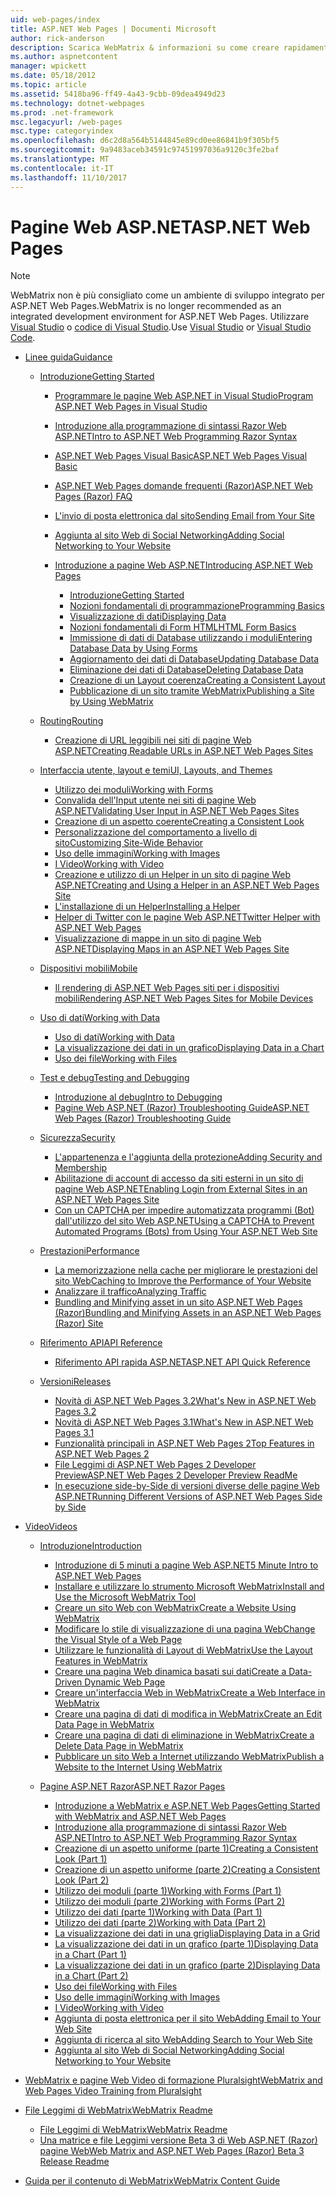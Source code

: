 ```yaml
---
uid: web-pages/index
title: ASP.NET Web Pages | Documenti Microsoft
author: rick-anderson
description: Scarica WebMatrix & informazioni su come creare rapidamente pagine web in un modo semplice per combinare codice lato server con HTML.
ms.author: aspnetcontent
manager: wpickett
ms.date: 05/18/2012
ms.topic: article
ms.assetid: 5418ba96-ff49-4a43-9cbb-09dea4949d23
ms.technology: dotnet-webpages
ms.prod: .net-framework
msc.legacyurl: /web-pages
msc.type: categoryindex
ms.openlocfilehash: d6c2d8a564b5144845e89cd0ee86841b9f305bf5
ms.sourcegitcommit: 9a9483aceb34591c97451997036a9120c3fe2baf
ms.translationtype: MT
ms.contentlocale: it-IT
ms.lasthandoff: 11/10/2017
---
```

<a name="aspnet-web-pages"></a><span data-ttu-id="0cac9-103">Pagine Web ASP.NET</span><span class="sxs-lookup"><span data-stu-id="0cac9-103">ASP.NET Web Pages</span></span>
====================

> [!NOTE] 
> <span data-ttu-id="0cac9-104">WebMatrix non è più consigliato come un ambiente di sviluppo integrato per ASP.NET Web Pages.</span><span class="sxs-lookup"><span data-stu-id="0cac9-104">WebMatrix is no longer recommended as an integrated development environment for ASP.NET Web Pages.</span></span> <span data-ttu-id="0cac9-105">Utilizzare [Visual Studio](xref:aspnet/web-pages/overview/getting-started/program-asp-net-web-pages-in-visual-studio) o [codice di Visual Studio](https://code.visualstudio.com/).</span><span class="sxs-lookup"><span data-stu-id="0cac9-105">Use [Visual Studio](xref:aspnet/web-pages/overview/getting-started/program-asp-net-web-pages-in-visual-studio) or [Visual Studio Code](https://code.visualstudio.com/).</span></span>

- [<span data-ttu-id="0cac9-106">Linee guida</span><span class="sxs-lookup"><span data-stu-id="0cac9-106">Guidance</span></span>](overview/index.md)

    - [<span data-ttu-id="0cac9-107">Introduzione</span><span class="sxs-lookup"><span data-stu-id="0cac9-107">Getting Started</span></span>](overview/getting-started/index.md)

        - [<span data-ttu-id="0cac9-108">Programmare le pagine Web ASP.NET in Visual Studio</span><span class="sxs-lookup"><span data-stu-id="0cac9-108">Program ASP.NET Web Pages in Visual Studio</span></span>](overview/getting-started/program-asp-net-web-pages-in-visual-studio.md)
        - [<span data-ttu-id="0cac9-109">Introduzione alla programmazione di sintassi Razor Web ASP.NET</span><span class="sxs-lookup"><span data-stu-id="0cac9-109">Intro to ASP.NET Web Programming Razor Syntax</span></span>](overview/getting-started/introducing-razor-syntax-c.md)
        - [<span data-ttu-id="0cac9-110">ASP.NET Web Pages Visual Basic</span><span class="sxs-lookup"><span data-stu-id="0cac9-110">ASP.NET Web Pages Visual Basic</span></span>](overview/getting-started/introducing-razor-syntax-vb.md)
        - [<span data-ttu-id="0cac9-111">ASP.NET Web Pages domande frequenti (Razor)</span><span class="sxs-lookup"><span data-stu-id="0cac9-111">ASP.NET Web Pages (Razor) FAQ</span></span>](overview/getting-started/aspnet-web-pages-razor-faq.md)
        - [<span data-ttu-id="0cac9-112">L'invio di posta elettronica dal sito</span><span class="sxs-lookup"><span data-stu-id="0cac9-112">Sending Email from Your Site</span></span>](overview/getting-started/11-adding-email-to-your-web-site.md)
        - [<span data-ttu-id="0cac9-113">Aggiunta al sito Web di Social Networking</span><span class="sxs-lookup"><span data-stu-id="0cac9-113">Adding Social Networking to Your Website</span></span>](overview/getting-started/13-adding-social-networking-to-your-web-site.md)
        - [<span data-ttu-id="0cac9-114">Introduzione a pagine Web ASP.NET</span><span class="sxs-lookup"><span data-stu-id="0cac9-114">Introducing ASP.NET Web Pages</span></span>](overview/getting-started/introducing-aspnet-web-pages-2/index.md)

            - [<span data-ttu-id="0cac9-115">Introduzione</span><span class="sxs-lookup"><span data-stu-id="0cac9-115">Getting Started</span></span>](overview/getting-started/introducing-aspnet-web-pages-2/getting-started.md)
            - [<span data-ttu-id="0cac9-116">Nozioni fondamentali di programmazione</span><span class="sxs-lookup"><span data-stu-id="0cac9-116">Programming Basics</span></span>](overview/getting-started/introducing-aspnet-web-pages-2/intro-to-web-pages-programming.md)
            - [<span data-ttu-id="0cac9-117">Visualizzazione di dati</span><span class="sxs-lookup"><span data-stu-id="0cac9-117">Displaying Data</span></span>](overview/getting-started/introducing-aspnet-web-pages-2/displaying-data.md)
            - [<span data-ttu-id="0cac9-118">Nozioni fondamentali di Form HTML</span><span class="sxs-lookup"><span data-stu-id="0cac9-118">HTML Form Basics</span></span>](overview/getting-started/introducing-aspnet-web-pages-2/form-basics.md)
            - [<span data-ttu-id="0cac9-119">Immissione di dati di Database utilizzando i moduli</span><span class="sxs-lookup"><span data-stu-id="0cac9-119">Entering Database Data by Using Forms</span></span>](overview/getting-started/introducing-aspnet-web-pages-2/entering-data.md)
            - [<span data-ttu-id="0cac9-120">Aggiornamento dei dati di Database</span><span class="sxs-lookup"><span data-stu-id="0cac9-120">Updating Database Data</span></span>](overview/getting-started/introducing-aspnet-web-pages-2/updating-data.md)
            - [<span data-ttu-id="0cac9-121">Eliminazione dei dati di Database</span><span class="sxs-lookup"><span data-stu-id="0cac9-121">Deleting Database Data</span></span>](overview/getting-started/introducing-aspnet-web-pages-2/deleting-data.md)
            - [<span data-ttu-id="0cac9-122">Creazione di un Layout coerenza</span><span class="sxs-lookup"><span data-stu-id="0cac9-122">Creating a Consistent Layout</span></span>](overview/getting-started/introducing-aspnet-web-pages-2/layouts.md)
            - [<span data-ttu-id="0cac9-123">Pubblicazione di un sito tramite WebMatrix</span><span class="sxs-lookup"><span data-stu-id="0cac9-123">Publishing a Site by Using WebMatrix</span></span>](overview/getting-started/introducing-aspnet-web-pages-2/publishing.md)
    - [<span data-ttu-id="0cac9-124">Routing</span><span class="sxs-lookup"><span data-stu-id="0cac9-124">Routing</span></span>](overview/routing/index.md)

        - [<span data-ttu-id="0cac9-125">Creazione di URL leggibili nei siti di pagine Web ASP.NET</span><span class="sxs-lookup"><span data-stu-id="0cac9-125">Creating Readable URLs in ASP.NET Web Pages Sites</span></span>](overview/routing/creating-readable-urls-in-aspnet-web-pages-sites.md)
    - [<span data-ttu-id="0cac9-126">Interfaccia utente, layout e temi</span><span class="sxs-lookup"><span data-stu-id="0cac9-126">UI, Layouts, and Themes</span></span>](overview/ui-layouts-and-themes/index.md)

        - [<span data-ttu-id="0cac9-127">Utilizzo dei moduli</span><span class="sxs-lookup"><span data-stu-id="0cac9-127">Working with Forms</span></span>](overview/ui-layouts-and-themes/4-working-with-forms.md)
        - [<span data-ttu-id="0cac9-128">Convalida dell'Input utente nei siti di pagine Web ASP.NET</span><span class="sxs-lookup"><span data-stu-id="0cac9-128">Validating User Input in ASP.NET Web Pages Sites</span></span>](overview/ui-layouts-and-themes/validating-user-input-in-aspnet-web-pages-sites.md)
        - [<span data-ttu-id="0cac9-129">Creazione di un aspetto coerente</span><span class="sxs-lookup"><span data-stu-id="0cac9-129">Creating a Consistent Look</span></span>](overview/ui-layouts-and-themes/3-creating-a-consistent-look.md)
        - [<span data-ttu-id="0cac9-130">Personalizzazione del comportamento a livello di sito</span><span class="sxs-lookup"><span data-stu-id="0cac9-130">Customizing Site-Wide Behavior</span></span>](overview/ui-layouts-and-themes/18-customizing-site-wide-behavior.md)
        - [<span data-ttu-id="0cac9-131">Uso delle immagini</span><span class="sxs-lookup"><span data-stu-id="0cac9-131">Working with Images</span></span>](overview/ui-layouts-and-themes/9-working-with-images.md)
        - [<span data-ttu-id="0cac9-132">I Video</span><span class="sxs-lookup"><span data-stu-id="0cac9-132">Working with Video</span></span>](overview/ui-layouts-and-themes/10-working-with-video.md)
        - [<span data-ttu-id="0cac9-133">Creazione e utilizzo di un Helper in un sito di pagine Web ASP.NET</span><span class="sxs-lookup"><span data-stu-id="0cac9-133">Creating and Using a Helper in an ASP.NET Web Pages Site</span></span>](overview/ui-layouts-and-themes/creating-and-using-a-helper-in-an-aspnet-web-pages-site.md)
        - [<span data-ttu-id="0cac9-134">L'installazione di un Helper</span><span class="sxs-lookup"><span data-stu-id="0cac9-134">Installing a Helper</span></span>](overview/ui-layouts-and-themes/installing-helpers.md)
        - [<span data-ttu-id="0cac9-135">Helper di Twitter con le pagine Web ASP.NET</span><span class="sxs-lookup"><span data-stu-id="0cac9-135">Twitter Helper with ASP.NET Web Pages</span></span>](overview/ui-layouts-and-themes/twitter-helper.md)
        - [<span data-ttu-id="0cac9-136">Visualizzazione di mappe in un sito di pagine Web ASP.NET</span><span class="sxs-lookup"><span data-stu-id="0cac9-136">Displaying Maps in an ASP.NET Web Pages Site</span></span>](overview/ui-layouts-and-themes/displaying-maps-in-an-aspnet-web-pages-site.md)
    - [<span data-ttu-id="0cac9-137">Dispositivi mobili</span><span class="sxs-lookup"><span data-stu-id="0cac9-137">Mobile</span></span>](overview/mobile/index.md)

        - [<span data-ttu-id="0cac9-138">Il rendering di ASP.NET Web Pages siti per i dispositivi mobili</span><span class="sxs-lookup"><span data-stu-id="0cac9-138">Rendering ASP.NET Web Pages Sites for Mobile Devices</span></span>](overview/mobile/rendering-aspnet-web-pages-sites-for-mobile-devices.md)
    - [<span data-ttu-id="0cac9-139">Uso di dati</span><span class="sxs-lookup"><span data-stu-id="0cac9-139">Working with Data</span></span>](overview/data/index.md)

        - [<span data-ttu-id="0cac9-140">Uso di dati</span><span class="sxs-lookup"><span data-stu-id="0cac9-140">Working with Data</span></span>](overview/data/5-working-with-data.md)
        - [<span data-ttu-id="0cac9-141">La visualizzazione dei dati in un grafico</span><span class="sxs-lookup"><span data-stu-id="0cac9-141">Displaying Data in a Chart</span></span>](overview/data/7-displaying-data-in-a-chart.md)
        - [<span data-ttu-id="0cac9-142">Uso dei file</span><span class="sxs-lookup"><span data-stu-id="0cac9-142">Working with Files</span></span>](overview/data/working-with-files.md)
    - [<span data-ttu-id="0cac9-143">Test e debug</span><span class="sxs-lookup"><span data-stu-id="0cac9-143">Testing and Debugging</span></span>](overview/testing-and-debugging/index.md)

        - [<span data-ttu-id="0cac9-144">Introduzione al debug</span><span class="sxs-lookup"><span data-stu-id="0cac9-144">Intro to Debugging</span></span>](overview/testing-and-debugging/introduction-to-debugging.md)
        - [<span data-ttu-id="0cac9-145">Pagine Web ASP.NET (Razor) Troubleshooting Guide</span><span class="sxs-lookup"><span data-stu-id="0cac9-145">ASP.NET Web Pages (Razor) Troubleshooting Guide</span></span>](overview/testing-and-debugging/aspnet-web-pages-razor-troubleshooting-guide.md)
    - [<span data-ttu-id="0cac9-146">Sicurezza</span><span class="sxs-lookup"><span data-stu-id="0cac9-146">Security</span></span>](overview/security/index.md)

        - [<span data-ttu-id="0cac9-147">L'appartenenza e l'aggiunta della protezione</span><span class="sxs-lookup"><span data-stu-id="0cac9-147">Adding Security and Membership</span></span>](overview/security/16-adding-security-and-membership.md)
        - [<span data-ttu-id="0cac9-148">Abilitazione di account di accesso da siti esterni in un sito di pagine Web ASP.NET</span><span class="sxs-lookup"><span data-stu-id="0cac9-148">Enabling Login from External Sites in an ASP.NET Web Pages Site</span></span>](overview/security/enabling-login-from-external-sites-in-an-aspnet-web-pages-site.md)
        - [<span data-ttu-id="0cac9-149">Con un CAPTCHA per impedire automatizzata programmi (Bot) dall'utilizzo del sito Web ASP.NET</span><span class="sxs-lookup"><span data-stu-id="0cac9-149">Using a CAPTCHA to Prevent Automated Programs (Bots) from Using Your ASP.NET Web Site</span></span>](overview/security/using-a-catpcha-to-prevent-automated-programs-bots-from-using-your-aspnet-web-site.md)
    - [<span data-ttu-id="0cac9-150">Prestazioni</span><span class="sxs-lookup"><span data-stu-id="0cac9-150">Performance</span></span>](overview/performance-and-traffic/index.md)

        - [<span data-ttu-id="0cac9-151">La memorizzazione nella cache per migliorare le prestazioni del sito Web</span><span class="sxs-lookup"><span data-stu-id="0cac9-151">Caching to Improve the Performance of Your Website</span></span>](overview/performance-and-traffic/15-caching-to-improve-the-performance-of-your-website.md)
        - [<span data-ttu-id="0cac9-152">Analizzare il traffico</span><span class="sxs-lookup"><span data-stu-id="0cac9-152">Analyzing Traffic</span></span>](overview/performance-and-traffic/14-analyzing-traffic.md)
        - [<span data-ttu-id="0cac9-153">Bundling and Minifying asset in un sito ASP.NET Web Pages (Razor)</span><span class="sxs-lookup"><span data-stu-id="0cac9-153">Bundling and Minifying Assets in an ASP.NET Web Pages (Razor) Site</span></span>](overview/performance-and-traffic/bundling-and-minifying-assets-in-an-aspnet-web-pages-razor-site.md)
    - [<span data-ttu-id="0cac9-154">Riferimento API</span><span class="sxs-lookup"><span data-stu-id="0cac9-154">API Reference</span></span>](overview/api-reference/index.md)

        - [<span data-ttu-id="0cac9-155">Riferimento API rapida ASP.NET</span><span class="sxs-lookup"><span data-stu-id="0cac9-155">ASP.NET API Quick Reference</span></span>](overview/api-reference/asp-net-web-pages-api-reference.md)
    - [<span data-ttu-id="0cac9-156">Versioni</span><span class="sxs-lookup"><span data-stu-id="0cac9-156">Releases</span></span>](overview/releases/index.md)

        - [<span data-ttu-id="0cac9-157">Novità di ASP.NET Web Pages 3.2</span><span class="sxs-lookup"><span data-stu-id="0cac9-157">What's New in ASP.NET Web Pages 3.2</span></span>](overview/releases/whats-new-in-aspnet-web-pages-32.md)
        - [<span data-ttu-id="0cac9-158">Novità di ASP.NET Web Pages 3.1</span><span class="sxs-lookup"><span data-stu-id="0cac9-158">What's New in ASP.NET Web Pages 3.1</span></span>](overview/releases/whats-new-aspnet-web-pages-31.md)
        - [<span data-ttu-id="0cac9-159">Funzionalità principali in ASP.NET Web Pages 2</span><span class="sxs-lookup"><span data-stu-id="0cac9-159">Top Features in ASP.NET Web Pages 2</span></span>](overview/releases/top-features-in-web-pages-2.md)
        - [<span data-ttu-id="0cac9-160">File Leggimi di ASP.NET Web Pages 2 Developer Preview</span><span class="sxs-lookup"><span data-stu-id="0cac9-160">ASP.NET Web Pages 2 Developer Preview ReadMe</span></span>](overview/releases/aspnet-web-pages-2-developer-preview-readme.md)
        - [<span data-ttu-id="0cac9-161">In esecuzione side-by-Side di versioni diverse delle pagine Web ASP.NET</span><span class="sxs-lookup"><span data-stu-id="0cac9-161">Running Different Versions of ASP.NET Web Pages Side by Side</span></span>](overview/releases/running-v1-and-v2-sites-side-by-side.md)
- [<span data-ttu-id="0cac9-162">Video</span><span class="sxs-lookup"><span data-stu-id="0cac9-162">Videos</span></span>](videos/index.md)

    - [<span data-ttu-id="0cac9-163">Introduzione</span><span class="sxs-lookup"><span data-stu-id="0cac9-163">Introduction</span></span>](videos/introduction/index.md)

        - [<span data-ttu-id="0cac9-164">Introduzione di 5 minuti a pagine Web ASP.NET</span><span class="sxs-lookup"><span data-stu-id="0cac9-164">5 Minute Intro to ASP.NET Web Pages</span></span>](videos/introduction/5-minute-introduction-to-aspnet-web-pages.md)
        - [<span data-ttu-id="0cac9-165">Installare e utilizzare lo strumento Microsoft WebMatrix</span><span class="sxs-lookup"><span data-stu-id="0cac9-165">Install and Use the Microsoft WebMatrix Tool</span></span>](videos/introduction/install-and-use-the-microsoft-webmatrix-tool.md)
        - [<span data-ttu-id="0cac9-166">Creare un sito Web con WebMatrix</span><span class="sxs-lookup"><span data-stu-id="0cac9-166">Create a Website Using WebMatrix</span></span>](videos/introduction/create-a-website-using-webmatrix.md)
        - [<span data-ttu-id="0cac9-167">Modificare lo stile di visualizzazione di una pagina Web</span><span class="sxs-lookup"><span data-stu-id="0cac9-167">Change the Visual Style of a Web Page</span></span>](videos/introduction/change-the-visual-style-of-a-web-page.md)
        - [<span data-ttu-id="0cac9-168">Utilizzare le funzionalità di Layout di WebMatrix</span><span class="sxs-lookup"><span data-stu-id="0cac9-168">Use the Layout Features in WebMatrix</span></span>](videos/introduction/use-the-layout-features-in-webmatrix.md)
        - [<span data-ttu-id="0cac9-169">Creare una pagina Web dinamica basati sui dati</span><span class="sxs-lookup"><span data-stu-id="0cac9-169">Create a Data-Driven Dynamic Web Page</span></span>](videos/introduction/create-a-data-driven-dynamic-web-page.md)
        - [<span data-ttu-id="0cac9-170">Creare un'interfaccia Web in WebMatrix</span><span class="sxs-lookup"><span data-stu-id="0cac9-170">Create a Web Interface in WebMatrix</span></span>](videos/introduction/create-a-web-interface-in-webmatrix.md)
        - [<span data-ttu-id="0cac9-171">Creare una pagina di dati di modifica in WebMatrix</span><span class="sxs-lookup"><span data-stu-id="0cac9-171">Create an Edit Data Page in WebMatrix</span></span>](videos/introduction/create-an-edit-data-page-in-webmatrix.md)
        - [<span data-ttu-id="0cac9-172">Creare una pagina di dati di eliminazione in WebMatrix</span><span class="sxs-lookup"><span data-stu-id="0cac9-172">Create a Delete Data Page in WebMatrix</span></span>](videos/introduction/create-a-delete-data-page-in-webmatrix.md)
        - [<span data-ttu-id="0cac9-173">Pubblicare un sito Web a Internet utilizzando WebMatrix</span><span class="sxs-lookup"><span data-stu-id="0cac9-173">Publish a Website to the Internet Using WebMatrix</span></span>](videos/introduction/publish-a-website-to-the-internet-using-webmatrix.md)
    - [<span data-ttu-id="0cac9-174">Pagine ASP.NET Razor</span><span class="sxs-lookup"><span data-stu-id="0cac9-174">ASP.NET Razor Pages</span></span>](videos/aspnet-razor-pages/index.md)

        - [<span data-ttu-id="0cac9-175">Introduzione a WebMatrix e ASP.NET Web Pages</span><span class="sxs-lookup"><span data-stu-id="0cac9-175">Getting Started with WebMatrix and ASP.NET Web Pages</span></span>](videos/aspnet-razor-pages/getting-started-with-webmatrix-and-aspnet-web-pages.md)
        - [<span data-ttu-id="0cac9-176">Introduzione alla programmazione di sintassi Razor Web ASP.NET</span><span class="sxs-lookup"><span data-stu-id="0cac9-176">Intro to ASP.NET Web Programming Razor Syntax</span></span>](videos/aspnet-razor-pages/introduction-to-aspnet-web-programming-using-the-razor-syntax.md)
        - [<span data-ttu-id="0cac9-177">Creazione di un aspetto uniforme (parte 1)</span><span class="sxs-lookup"><span data-stu-id="0cac9-177">Creating a Consistent Look (Part 1)</span></span>](videos/aspnet-razor-pages/creating-a-consistent-look-part-1.md)
        - [<span data-ttu-id="0cac9-178">Creazione di un aspetto uniforme (parte 2)</span><span class="sxs-lookup"><span data-stu-id="0cac9-178">Creating a Consistent Look (Part 2)</span></span>](videos/aspnet-razor-pages/creating-a-consistent-look-part-2.md)
        - [<span data-ttu-id="0cac9-179">Utilizzo dei moduli (parte 1)</span><span class="sxs-lookup"><span data-stu-id="0cac9-179">Working with Forms (Part 1)</span></span>](videos/aspnet-razor-pages/working-with-forms-part-1.md)
        - [<span data-ttu-id="0cac9-180">Utilizzo dei moduli (parte 2)</span><span class="sxs-lookup"><span data-stu-id="0cac9-180">Working with Forms (Part 2)</span></span>](videos/aspnet-razor-pages/working-with-forms-part-2.md)
        - [<span data-ttu-id="0cac9-181">Utilizzo dei dati (parte 1)</span><span class="sxs-lookup"><span data-stu-id="0cac9-181">Working with Data (Part 1)</span></span>](videos/aspnet-razor-pages/working-with-data-part-1.md)
        - [<span data-ttu-id="0cac9-182">Utilizzo dei dati (parte 2)</span><span class="sxs-lookup"><span data-stu-id="0cac9-182">Working with Data (Part 2)</span></span>](videos/aspnet-razor-pages/working-with-data-part-2.md)
        - [<span data-ttu-id="0cac9-183">La visualizzazione dei dati in una griglia</span><span class="sxs-lookup"><span data-stu-id="0cac9-183">Displaying Data in a Grid</span></span>](videos/aspnet-razor-pages/displaying-data-in-a-grid.md)
        - [<span data-ttu-id="0cac9-184">La visualizzazione dei dati in un grafico (parte 1)</span><span class="sxs-lookup"><span data-stu-id="0cac9-184">Displaying Data in a Chart (Part 1)</span></span>](videos/aspnet-razor-pages/displaying-data-in-a-chart-part-1.md)
        - [<span data-ttu-id="0cac9-185">La visualizzazione dei dati in un grafico (parte 2)</span><span class="sxs-lookup"><span data-stu-id="0cac9-185">Displaying Data in a Chart (Part 2)</span></span>](videos/aspnet-razor-pages/displaying-data-in-a-chart-part-2.md)
        - [<span data-ttu-id="0cac9-186">Uso dei file</span><span class="sxs-lookup"><span data-stu-id="0cac9-186">Working with Files</span></span>](videos/aspnet-razor-pages/working-with-files.md)
        - [<span data-ttu-id="0cac9-187">Uso delle immagini</span><span class="sxs-lookup"><span data-stu-id="0cac9-187">Working with Images</span></span>](videos/aspnet-razor-pages/working-with-images.md)
        - [<span data-ttu-id="0cac9-188">I Video</span><span class="sxs-lookup"><span data-stu-id="0cac9-188">Working with Video</span></span>](videos/aspnet-razor-pages/working-with-video.md)
        - [<span data-ttu-id="0cac9-189">Aggiunta di posta elettronica per il sito Web</span><span class="sxs-lookup"><span data-stu-id="0cac9-189">Adding Email to Your Web Site</span></span>](videos/aspnet-razor-pages/adding-email-to-your-web-site.md)
        - [<span data-ttu-id="0cac9-190">Aggiunta di ricerca al sito Web</span><span class="sxs-lookup"><span data-stu-id="0cac9-190">Adding Search to Your Web Site</span></span>](videos/aspnet-razor-pages/adding-search-to-your-web-site.md)
        - [<span data-ttu-id="0cac9-191">Aggiunta al sito Web di Social Networking</span><span class="sxs-lookup"><span data-stu-id="0cac9-191">Adding Social Networking to Your Website</span></span>](videos/aspnet-razor-pages/adding-social-networking-to-your-website.md)
- [<span data-ttu-id="0cac9-192">WebMatrix e pagine Web Video di formazione Pluralsight</span><span class="sxs-lookup"><span data-stu-id="0cac9-192">WebMatrix and Web Pages Video Training from Pluralsight</span></span>](pluralsight.md)
- [<span data-ttu-id="0cac9-193">File Leggimi di WebMatrix</span><span class="sxs-lookup"><span data-stu-id="0cac9-193">WebMatrix Readme</span></span>](readme/index.md)

    - [<span data-ttu-id="0cac9-194">File Leggimi di WebMatrix</span><span class="sxs-lookup"><span data-stu-id="0cac9-194">WebMatrix Readme</span></span>](readme/overview.md)
    - [<span data-ttu-id="0cac9-195">Una matrice e file Leggimi versione Beta 3 di Web ASP.NET (Razor) pagine Web</span><span class="sxs-lookup"><span data-stu-id="0cac9-195">Web Matrix and ASP.NET Web Pages (Razor) Beta 3 Release Readme</span></span>](readme/beta3.md)
- [<span data-ttu-id="0cac9-196">Guida per il contenuto di WebMatrix</span><span class="sxs-lookup"><span data-stu-id="0cac9-196">WebMatrix Content Guide</span></span>](content-guide.md)
